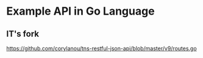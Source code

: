 # Example API in Go Language

## IT's fork
https://github.com/corylanou/tns-restful-json-api/blob/master/v9/routes.go

